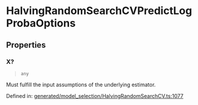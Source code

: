 # HalvingRandomSearchCVPredictLogProbaOptions

## Properties

### X?

> `any`

Must fulfill the input assumptions of the underlying estimator.

Defined in:  [generated/model\_selection/HalvingRandomSearchCV.ts:1077](https://github.com/transitive-bullshit/scikit-learn-ts/blob/122b3c0/packages/sklearn/src/generated/model_selection/HalvingRandomSearchCV.ts#L1077)
